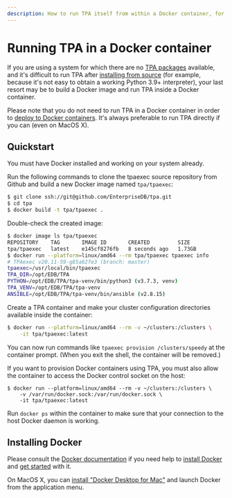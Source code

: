 ```yaml
---
description: How to run TPA itself from within a Docker container, for systems where TPA is not supported natively.
---
```


# Running TPA in a Docker container

If you are using a system for which there are no [TPA
packages](INSTALL.md) available, and it's difficult to run TPA after
[installing from source](INSTALL-repo.md) (for example, because it's not
easy to obtain a working Python 3.9+ interpreter), your last resort may
be to build a Docker image and run TPA inside a Docker container.

Please note that you do not need to run TPA in a Docker container in
order to [deploy to Docker containers](platform-docker.md). It's always
preferable to run TPA directly if you can (even on MacOS X).

## Quickstart

You must have Docker installed and working on your system already.

Run the following commands to clone the tpaexec source repository from Github
and build a new Docker image named `tpa/tpaexec`:

```bash
$ git clone ssh://git@github.com/EnterpriseDB/tpa.git
$ cd tpa
$ docker build -t tpa/tpaexec .
```

Double-check the created image:

```bash
$ docker image ls tpa/tpaexec
REPOSITORY    TAG       IMAGE ID       CREATED         SIZE
tpa/tpaexec   latest    e145cf8276fb   8 seconds ago   1.73GB
$ docker run --platform=linux/amd64 --rm tpa/tpaexec tpaexec info
# TPAexec v20.11-59-g85a62fe3 (branch: master)
tpaexec=/usr/local/bin/tpaexec
TPA_DIR=/opt/EDB/TPA
PYTHON=/opt/EDB/TPA/tpa-venv/bin/python3 (v3.7.3, venv)
TPA_VENV=/opt/EDB/TPA/tpa-venv
ANSIBLE=/opt/EDB/TPA/tpa-venv/bin/ansible (v2.8.15)
```

Create a TPA container and make your cluster configuration directories
available inside the container:

```bash
$ docker run --platform=linux/amd64 --rm -v ~/clusters:/clusters \
    -it tpa/tpaexec:latest
```

You can now run commands like `tpaexec provision /clusters/speedy` at the
container prompt. (When you exit the shell, the container will be removed.)

If you want to provision Docker containers using TPA, you must also allow
the container to access the Docker control socket on the host:

```
$ docker run --platform=linux/amd64 --rm -v ~/clusters:/clusters \
    -v /var/run/docker.sock:/var/run/docker.sock \
    -it tpa/tpaexec:latest
```

Run `docker ps` within the container to make sure that your connection to the
host Docker daemon is working.

## Installing Docker

Please consult the
[Docker documentation](https://docs.docker.com) if you need help to
[install Docker](https://docs.docker.com/install) and
[get started](https://docs.docker.com/get-started/) with it.

On MacOS X, you can [install "Docker Desktop for
Mac"](https://hub.docker.com/editions/community/docker-ce-desktop-mac/)
and launch Docker from the application menu.
